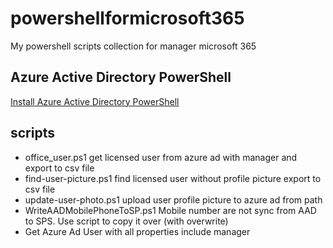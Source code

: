 # powershellformicrosoft365
My powershell scripts collection for manager microsoft 365 
## Azure Active Directory PowerShell
[Install Azure Active Directory PowerShell](https://docs.microsoft.com/en-us/powershell/azure/active-directory/install-adv2?view=azureadps-2.0)
## scripts
- office_user.ps1   get licensed user from azure ad with manager and export to csv file
- find-user-picture.ps1 find licensed user without profile picture export to csv file
- update-user-photo.ps1  upload user profile picture to azure ad from path
- WriteAADMobilePhoneToSP.ps1 Mobile number are not sync from AAD to SPS.  Use script to copy it over (with overwrite)
- Get Azure Ad User with all properties include manager

